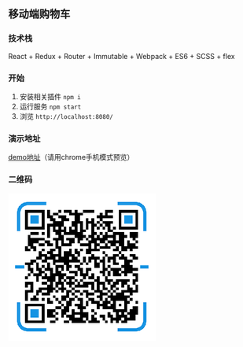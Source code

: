## 移动端购物车
### 技术栈
React + Redux + Router + Immutable + Webpack + ES6 + SCSS + flex

### 开始
1. 安装相关插件 ``npm i``
2. 运行服务 ``npm start``
3. 浏览 ``http://localhost:8080/``

### 演示地址

[demo地址](https://zhao-jun.github.io/react-order-food/#/)（请用chrome手机模式预览）

### 二维码
<!--![](https://github.com/zhao-jun/react-order-food/tree/master/src/images/ewm.png)-->
![](src/images/ewm.png)
